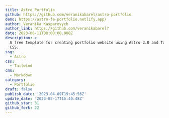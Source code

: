```yaml
---
title: Astro Portfolio
github: https://github.com/veranikabarel/astro-portfolio
demo: https://astro-fe-portfolio.netlify.app/
author: Veranika Kasparevych
author_link: https://github.com/veranikabarel?
date: 2023-06-11T00:00:00.000Z
description: >-
  A free template for creating portfolio website using Astro 2.0 and Tailwind
  CSS.
ssg:
  - Astro
css:
  - Tailwind
cms:
  - Markdown
category:
  - Portfolio
draft: false
publish_date: '2023-04-09T19:45:56Z'
update_date: '2023-05-17T15:40:48Z'
github_star: 31
github_fork: 22
---
```

